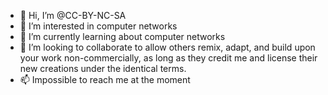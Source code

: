 - 👋 Hi, I’m @CC-BY-NC-SA
- 👀 I’m interested in computer networks
- 🌱 I’m currently learning about computer networks
- 💞️ I’m looking to collaborate to allow others remix, adapt, and build upon your work non-commercially, as long as they credit me and license their new creations under the identical terms.
- 📫 Impossible to reach me at the moment

<!---
CC-BY-NC-SA/CC-BY-NC-SA is a ✨ special ✨ repository because its `README.md` (this file) appears on your GitHub profile.
You can click the Preview link to take a look at your changes.
--->
